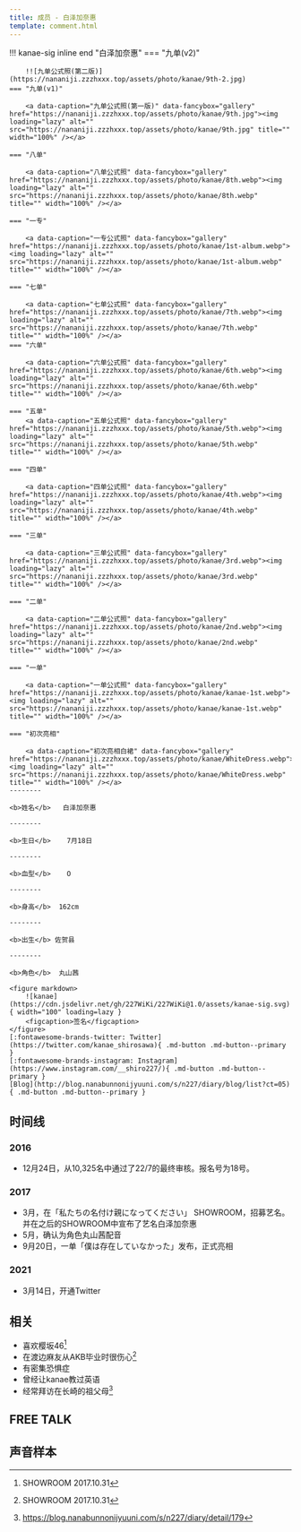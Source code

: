 ```yaml
---
title: 成员 - 白泽加奈惠
template: comment.html
---
```


!!! kanae-sig inline end "白泽加奈惠"
    === "九单(v2)"

        !![九单公式照(第二版)](https://nananiji.zzzhxxx.top/assets/photo/kanae/9th-2.jpg)
    === "九单(v1)"

        <a data-caption="九单公式照(第一版)" data-fancybox="gallery" href="https://nananiji.zzzhxxx.top/assets/photo/kanae/9th.jpg"><img loading="lazy" alt="" src="https://nananiji.zzzhxxx.top/assets/photo/kanae/9th.jpg" title="" width="100%" /></a>

    === "八单"

        <a data-caption="八单公式照" data-fancybox="gallery" href="https://nananiji.zzzhxxx.top/assets/photo/kanae/8th.webp"><img loading="lazy" alt="" src="https://nananiji.zzzhxxx.top/assets/photo/kanae/8th.webp" title="" width="100%" /></a>

    === "一专"

        <a data-caption="一专公式照" data-fancybox="gallery" href="https://nananiji.zzzhxxx.top/assets/photo/kanae/1st-album.webp"><img loading="lazy" alt="" src="https://nananiji.zzzhxxx.top/assets/photo/kanae/1st-album.webp" title="" width="100%" /></a>

    === "七单"

        <a data-caption="七单公式照" data-fancybox="gallery" href="https://nananiji.zzzhxxx.top/assets/photo/kanae/7th.webp"><img loading="lazy" alt="" src="https://nananiji.zzzhxxx.top/assets/photo/kanae/7th.webp" title="" width="100%" /></a>
    === "六单"

        <a data-caption="六单公式照" data-fancybox="gallery" href="https://nananiji.zzzhxxx.top/assets/photo/kanae/6th.webp"><img loading="lazy" alt="" src="https://nananiji.zzzhxxx.top/assets/photo/kanae/6th.webp" title="" width="100%" /></a>

    === "五单"
        <a data-caption="五单公式照" data-fancybox="gallery" href="https://nananiji.zzzhxxx.top/assets/photo/kanae/5th.webp"><img loading="lazy" alt="" src="https://nananiji.zzzhxxx.top/assets/photo/kanae/5th.webp" title="" width="100%" /></a>

    === "四单"

        <a data-caption="四单公式照" data-fancybox="gallery" href="https://nananiji.zzzhxxx.top/assets/photo/kanae/4th.webp"><img loading="lazy" alt="" src="https://nananiji.zzzhxxx.top/assets/photo/kanae/4th.webp" title="" width="100%" /></a>

    === "三单"

        <a data-caption="三单公式照" data-fancybox="gallery" href="https://nananiji.zzzhxxx.top/assets/photo/kanae/3rd.webp"><img loading="lazy" alt="" src="https://nananiji.zzzhxxx.top/assets/photo/kanae/3rd.webp" title="" width="100%" /></a>

    === "二单"

        <a data-caption="二单公式照" data-fancybox="gallery" href="https://nananiji.zzzhxxx.top/assets/photo/kanae/2nd.webp"><img loading="lazy" alt="" src="https://nananiji.zzzhxxx.top/assets/photo/kanae/2nd.webp" title="" width="100%" /></a>

    === "一单"

        <a data-caption="一单公式照" data-fancybox="gallery" href="https://nananiji.zzzhxxx.top/assets/photo/kanae/kanae-1st.webp"><img loading="lazy" alt="" src="https://nananiji.zzzhxxx.top/assets/photo/kanae/kanae-1st.webp" title="" width="100%" /></a>

    === "初次亮相"

        <a data-caption="初次亮相白裙" data-fancybox="gallery" href="https://nananiji.zzzhxxx.top/assets/photo/kanae/WhiteDress.webp"><img loading="lazy" alt="" src="https://nananiji.zzzhxxx.top/assets/photo/kanae/WhiteDress.webp" title="" width="100%" /></a>
    --------

    <b>姓名</b>   白泽加奈惠 

    --------

    <b>生日</b>    7月18日

    --------

    <b>血型</b>    O

    --------

    <b>身高</b>  162cm

    --------

    <b>出生</b> 佐贺县

    --------

    <b>角色</b>  丸山茜

    <figure markdown>
        ![kanae](https://cdn.jsdelivr.net/gh/227WiKi/227WiKi@1.0/assets/kanae-sig.svg){ width="100" loading=lazy }
        <figcaption>签名</figcaption>
    </figure>
    [:fontawesome-brands-twitter: Twitter](https://twitter.com/kanae_shirosawa){ .md-button .md-button--primary }
    [:fontawesome-brands-instagram: Instagram](https://www.instagram.com/__shiro227/){ .md-button .md-button--primary }
    [Blog](http://blog.nanabunnonijyuuni.com/s/n227/diary/blog/list?ct=05){ .md-button .md-button--primary }

## 时间线
### 2016

- 12月24日，从10,325名中通过了22/7的最终审核。报名号为18号。

### 2017

- 3月，在「私たちの名付け親になってください」 SHOWROOM，招募艺名。并在之后的SHOWROOM中宣布了艺名白泽加奈惠
- 5月，确认为角色丸山茜配音
- 9月20日，一单「僕は存在していなかった」发布，正式亮相

### 2021

- 3月14日，开通Twitter

## 相关

- 喜欢樱坂46[^1]
- 在渡边麻友从AKB毕业时很伤心[^1]
- 有密集恐惧症
- 曾经让kanae教过英语
- 经常拜访在长崎的祖父母[^2]

## FREE TALK

<div id="dplayer"></div>

## 声音样本

<div id="aplayer"></div>

<body>
    <script src="https://nananiji.zzzhxxx.top/js/md5.js"></script>
    <script src="https://nananiji.zzzhxxx.top/js/hls.min.js"></script>
    <script src="https://nananiji.zzzhxxx.top/js/DPlayer.min.js"></script>
    <script src="https://nananiji.zzzhxxx.top/js/aplayer.min.js"></script>
    <script>
        const dp = new DPlayer({
        container: document.getElementById('dplayer'),
        video: {
            url: 'https://files.zzzhxxx.top/video/kanae.mp4',
        },
        danmaku: {
            id: md5('kanae-intro'),
            api: "https://danmu.zzzhxxx.top/"
        },
        contextmenu: [
        {
            text: '227WiKi',
            link: 'https://github.com/227WiKi/227WiKi',
        },
        ]
    });
    console.log(dp.plugins.hls);
    </script>
    <script>
        const ap = new APlayer({
        container: document.getElementById('aplayer'),
        audio: [{
            name: '对话1',
            artist: '白沢かなえ',
            url: 'https://files.zzzhxxx.top/voicesample/kanae-1.mp4',
            cover: 'https://nananiji.zzzhxxx.top/assets/photo/avatar/kanae.jpg'
            },
            {
                name: '对话2',
                artist: '白沢かなえ',
                url: 'https://files.zzzhxxx.top/voicesample/kanae-2.mp4',
                cover: 'https://nananiji.zzzhxxx.top/assets/photo/avatar/kanae.jpg'
            },
            {
                name: '对话3',
                artist: '白沢かなえ',
                url: 'https://files.zzzhxxx.top/voicesample/kanae-3.mp4',
                cover: 'https://nananiji.zzzhxxx.top/assets/photo/avatar/kanae.jpg'
            }]
});
        </script>
</body>
</html>

[^1]: SHOWROOM 2017.10.31
[^2]: https://blog.nanabunnonijyuuni.com/s/n227/diary/detail/179